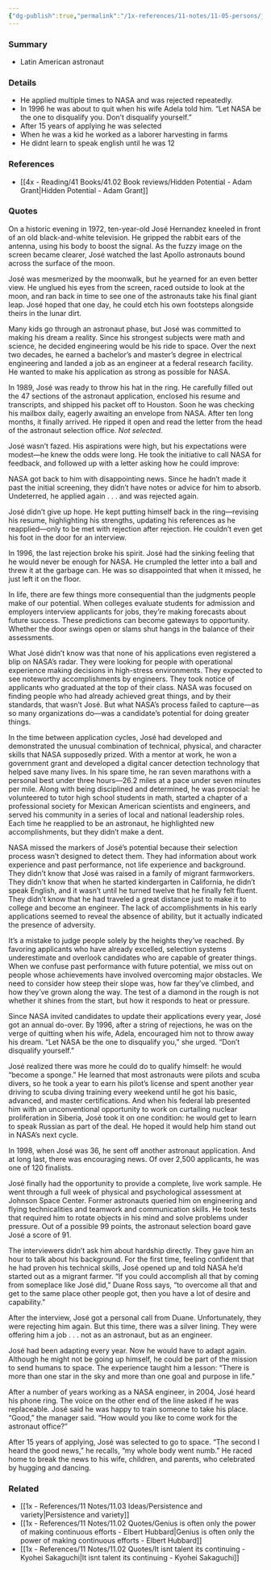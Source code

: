 ```yaml
---
{"dg-publish":true,"permalink":"/1x-references/11-notes/11-05-persons/jose-hernandez/","title":"Jose Hernandez","created":"2024-06-14T21:03:33.497+03:00","updated":"2024-06-14T21:16:34.072+03:00"}
---
```



### Summary
- Latin American astronaut

### Details
- He applied multiple times to NASA and was rejected repeatedly.
- In 1996 he was about to quit when his wife Adela told him. “Let NASA be the one to disqualify you. Don’t disqualify yourself.”
- After 15 years of applying he was selected
- When he was a kid he worked as a laborer harvesting in farms
- He didnt learn to speak english until he was 12

### References
- [[4x - Reading/41 Books/41.02 Book reviews/Hidden Potential - Adam Grant\|Hidden Potential - Adam Grant]]

### Quotes
On a historic evening in 1972, ten-year-old José Hernandez kneeled in front of an old black-and-white television. He gripped the rabbit ears of the antenna, using his body to boost the signal. As the fuzzy image on the screen became clearer, José watched the last Apollo astronauts bound across the surface of the moon.

José was mesmerized by the moonwalk, but he yearned for an even better view. He unglued his eyes from the screen, raced outside to look at the moon, and ran back in time to see one of the astronauts take his final giant leap. José hoped that one day, he could etch his own footsteps alongside theirs in the lunar dirt.

Many kids go through an astronaut phase, but José was committed to making his dream a reality. Since his strongest subjects were math and science, he decided engineering would be his ride to space. Over the next two decades, he earned a bachelor’s and master’s degree in electrical engineering and landed a job as an engineer at a federal research facility. He wanted to make his application as strong as possible for NASA.

In 1989, José was ready to throw his hat in the ring. He carefully filled out the 47 sections of the astronaut application, enclosed his resume and transcripts, and shipped his packet off to Houston. Soon he was checking his mailbox daily, eagerly awaiting an envelope from NASA. After ten long months, it finally arrived. He ripped it open and read the letter from the head of the astronaut selection office. _Not selected._

José wasn’t fazed. His aspirations were high, but his expectations were modest—he knew the odds were long. He took the initiative to call NASA for feedback, and followed up with a letter asking how he could improve:

NASA got back to him with disappointing news. Since he hadn’t made it past the initial screening, they didn’t have notes or advice for him to absorb. Undeterred, he applied again . . . and was rejected again.

José didn’t give up hope. He kept putting himself back in the ring—revising his resume, highlighting his strengths, updating his references as he reapplied—only to be met with rejection after rejection. He couldn’t even get his foot in the door for an interview.

In 1996, the last rejection broke his spirit. José had the sinking feeling that he would never be enough for NASA. He crumpled the letter into a ball and threw it at the garbage can. He was so disappointed that when it missed, he just left it on the floor.

In life, there are few things more consequential than the judgments people make of our potential. When colleges evaluate students for admission and employers interview applicants for jobs, they’re making forecasts about future success. These predictions can become gateways to opportunity. Whether the door swings open or slams shut hangs in the balance of their assessments.

What José didn’t know was that none of his applications even registered a blip on NASA’s radar. They were looking for people with operational experience making decisions in high-stress environments. They expected to see noteworthy accomplishments by engineers. They took notice of applicants who graduated at the top of their class. NASA was focused on finding people who had already achieved great things, and by their standards, that wasn’t José. But what NASA’s process failed to capture—as so many organizations do—was a candidate’s potential for doing greater things.

In the time between application cycles, José had developed and demonstrated the unusual combination of technical, physical, and character skills that NASA supposedly prized. With a mentor at work, he won a government grant and developed a digital cancer detection technology that helped save many lives. In his spare time, he ran seven marathons with a personal best under three hours—26.2 miles at a pace under seven minutes per mile. Along with being disciplined and determined, he was prosocial: he volunteered to tutor high school students in math, started a chapter of a professional society for Mexican American scientists and engineers, and served his community in a series of local and national leadership roles. Each time he reapplied to be an astronaut, he highlighted new accomplishments, but they didn’t make a dent.

NASA missed the markers of José’s potential because their selection process wasn’t designed to detect them. They had information about work experience and past performance, not life experience and background. They didn’t know that José was raised in a family of migrant farmworkers. They didn’t know that when he started kindergarten in California, he didn’t speak English, and it wasn’t until he turned twelve that he finally felt fluent. They didn’t know that he had traveled a great distance just to make it to college and become an engineer. The lack of accomplishments in his early applications seemed to reveal the absence of ability, but it actually indicated the presence of adversity.

It’s a mistake to judge people solely by the heights they’ve reached. By favoring applicants who have already excelled, selection systems underestimate and overlook candidates who are capable of greater things. When we confuse past performance with future potential, we miss out on people whose achievements have involved overcoming major obstacles. We need to consider how steep their slope was, how far they’ve climbed, and how they’ve grown along the way. The test of a diamond in the rough is not whether it shines from the start, but how it responds to heat or pressure.

Since NASA invited candidates to update their applications every year, José got an annual do-over. By 1996, after a string of rejections, he was on the verge of quitting when his wife, Adela, encouraged him not to throw away his dream. “Let NASA be the one to disqualify you,” she urged. “Don’t disqualify yourself.”

José realized there was more he could do to qualify himself: he would “become a sponge.” He learned that most astronauts were pilots and scuba divers, so he took a year to earn his pilot’s license and spent another year driving to scuba diving training every weekend until he got his basic, advanced, and master certifications. And when his federal lab presented him with an unconventional opportunity to work on curtailing nuclear proliferation in Siberia, José took it on one condition: he would get to learn to speak Russian as part of the deal. He hoped it would help him stand out in NASA’s next cycle.

In 1998, when José was 36, he sent off another astronaut application. And at long last, there was encouraging news. Of over 2,500 applicants, he was one of 120 finalists.

José finally had the opportunity to provide a complete, live work sample. He went through a full week of physical and psychological assessment at Johnson Space Center. Former astronauts queried him on engineering and flying technicalities and teamwork and communication skills. He took tests that required him to rotate objects in his mind and solve problems under pressure. Out of a possible 99 points, the astronaut selection board gave José a score of 91.

The interviewers didn’t ask him about hardship directly. They gave him an hour to talk about his background. For the first time, feeling confident that he had proven his technical skills, José opened up and told NASA he’d started out as a migrant farmer. “If you could accomplish all that by coming from someplace like José did,” Duane Ross says, “to overcome all that and get to the same place other people got, then you have a lot of desire and capability.”

After the interview, José got a personal call from Duane. Unfortunately, they were rejecting him again. But this time, there was a silver lining. They were offering him a job . . . not as an astronaut, but as an engineer.

José had been adapting every year. Now he would have to adapt again. Although he might not be going up himself, he could be part of the mission to send humans to space. The experience taught him a lesson: “There is more than one star in the sky and more than one goal and purpose in life.”

After a number of years working as a NASA engineer, in 2004, José heard his phone ring. The voice on the other end of the line asked if he was replaceable. José said he was happy to train someone to take his place. “Good,” the manager said. “How would you like to come work for the astronaut office?”

After 15 years of applying, José was selected to go to space. “The second I heard the good news,” he recalls, “my whole body went numb.” He raced home to break the news to his wife, children, and parents, who celebrated by hugging and dancing.

### Related
- [[1x - References/11 Notes/11.03 Ideas/Persistence and variety\|Persistence and variety]]
- [[1x - References/11 Notes/11.02 Quotes/Genius is often only the power of making continuous efforts - Elbert Hubbard\|Genius is often only the power of making continuous efforts - Elbert Hubbard]]
- [[1x - References/11 Notes/11.02 Quotes/It isnt talent its continuing - Kyohei Sakaguchi\|It isnt talent its continuing - Kyohei Sakaguchi]]
